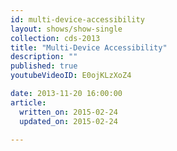 ```yaml
---
id: multi-device-accessibility
layout: shows/show-single
collection: cds-2013
title: "Multi-Device Accessibility"
description: ""
published: true
youtubeVideoID: E0ojKLzXoZ4

date: 2013-11-20 16:00:00
article:
  written_on: 2015-02-24
  updated_on: 2015-02-24

---
```

